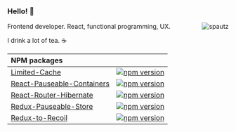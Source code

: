 ### Hello! 👋

<img src="https://github-readme-stats.vercel.app/api?username=spautz&show_icons=true&count_private=true" align="right" alt="spautz" />

Frontend developer. React, functional programming, UX.

I drink a lot of tea. ☕

| **NPM packages**                                                                                                        |                                                                                                                                         |
| :---------------------------------------------------------------------------------------------------------------------- | --------------------------------------------------------------------------------------------------------------------------------------- |
| [Limited-Cache](https://github.com/spautz/limited-cache)                                                                | [![npm version](https://img.shields.io/npm/v/limited-cache.svg)](https://www.npmjs.com/package/limited-cache)                           |
| [React-Pauseable-Containers](https://github.com/spautz/react-hibernate/tree/master/packages/react-pauseable-containers) | [![npm version](https://img.shields.io/npm/v/react-pauseable-containers.svg)](https://www.npmjs.com/package/react-pauseable-containers) |
| [React-Router-Hibernate](https://github.com/spautz/react-hibernate/tree/master/packages/react-router-hibernate)         | [![npm version](https://img.shields.io/npm/v/react-router-hibernate.svg)](https://www.npmjs.com/package/react-router-hibernate)         |
| [Redux-Pauseable-Store](https://github.com/spautz/react-hibernate/tree/master/packages/redux-pauseable-store)           | [![npm version](https://img.shields.io/npm/v/redux-pauseable-store.svg)](https://www.npmjs.com/package/redux-pauseable-store)           |
| [Redux-to-Recoil](https://github.com/spautz/redux-to-recoil)                                                            | [![npm version](https://img.shields.io/npm/v/redux-to-recoil.svg)](https://www.npmjs.com/package/redux-to-recoil)                       |

